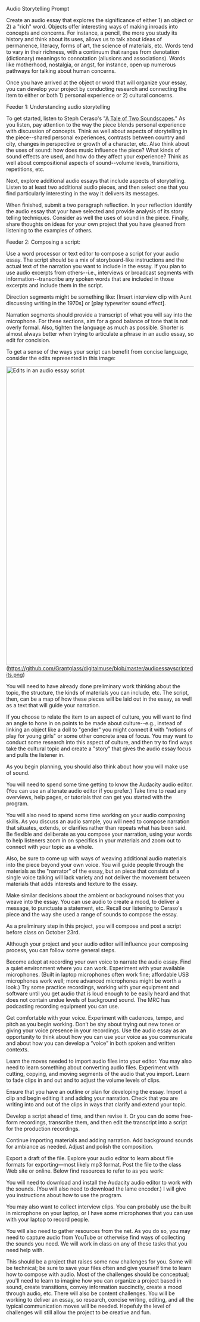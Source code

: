 Audio Storytelling Prompt

Create an audio essay that explores the significance of either 1) an object or 2) a "rich" word. Objects offer interesting ways of making inroads into concepts and concerns. For instance, a pencil, the more you study its history and think about its uses, allows us to talk about ideas of permanence, literacy, forms of art, the science of materials, etc. Words tend to vary in their richness, with a continuum that ranges from denotation (dictionary) meanings to connotation (allusions and associations). Words like motherhood, nostalgia, or angst, for instance, open up numerous pathways for talking about human concerns.

Once you have arrived at the object or word that will organize your essay, you can develop your project by conducting research and connecting the item to either or both 1) personal experience or 2) cultural concerns.

Feeder 1: Understanding audio storytelling

To get started, listen to Steph Ceraso's "[A Tale of Two Soundscapes](http://soundboxproject.com/project-soundscapes.html)." As you listen, pay attention to the way the piece blends personal experience with discussion of concepts. Think as well about aspects of storytelling in the piece--shared personal experiences, contrasts between country and city, changes in perspective or growth of a character, etc. Also think about the uses of sound: how does music influence the piece? What kinds of sound effects are used, and how do they affect your experience? Think as well about compositional aspects of sound--volume levels, transitions, repetitions, etc. 

Next, explore additional audio essays that include aspects of storytelling. Listen to at least two additional audio pieces, and then select one that you find particularly interesting in the way it delivers its messages.

When finished, submit a two paragraph reflection. In your reflection identify the audio essay that your have selected and provide analysis of its story telling techniques. Consider as well the uses of sound in the piece. Finally, share thoughts on ideas for your own project that you have gleaned from listening to the examples of others.

Feeder 2: Composing a script:

Use a word processor or text editor to compose a script for your audio essay. The script should be a mix of storyboard-like instructions and the actual text of the narration you want to include in the essay. If you plan to use audio excerpts from others--i.e., interviews or broadcast segments with information--transcribe any spoken words that are included in those excerpts and include them in the script.

Direction segments might be something like: [Insert interview clip with Aunt discussing writing in the 1970s] or [play typewriter sound effect].

Narration segments should provide a transcript of what you will say into the microphone. For these sections, aim for a good balance of tone that is not overly formal. Also, tighten the language as much as possible. Shorter is almost always better when trying to articulate a phrase in an audio essay, so edit for concision.

To get a sense of the ways your script can benefit from concise language, consider the edits represented in this image:

<img src="https://github.com/Grantglass/digitalmuse/blob/master/audioessayscriptedits.png"
     alt="Edits in an audio essay script"
     style="float: left; width: 800px;" />
     
(https://github.com/Grantglass/digitalmuse/blob/master/audioessayscriptedits.png)



You will need to have already done preliminary work thinking about the topic, the structure, the kinds of materials you can include, etc. The script, then, can be a map of how these pieces will be laid out in the essay, as well as a text that will guide your narration.







​If you choose to relate the item to an aspect of culture, you will want to find an angle to hone in on points to be made about culture--e.g., instead of linking an object like a doll to "gender" you might connect it with "notions of play for young girls" or some other concrete area of focus. You may want to conduct some research into this aspect of culture, and then try to find ways take the cultural topic and create a "story" that gives the audio essay focus and pulls the listener in.

As you begin planning, you should also think about how you will make use of sound.

You will need to spend some time getting to know the Audacity audio editor. (You can use an altenate audio editor if you prefer.) Take time to read any overviews, help pages, or tutorials that can get you started with the program.

You will also need to spend some time working on your audio composing skills. As you discuss an audio sample, you will need to compose narration that situates, extends, or clarifies rather than repeats what has been said. Be flexible and deliberate as you compose your narration, using your words to help listeners zoom in on specifics in your materials and zoom out to connect with your topic as a whole.

Also, be sure to come up with ways of weaving additional audio materials into the piece beyond your own voice. You will guide people through the materials as the "narrator" of the essay, but an piece that consists of a single voice talking will lack variety and not deliver the movement between materials that adds interests and texture to the essay.

Make similar decisions about the ambient or background noises that you weave into the essay. You can use audio to create a mood, to deliver a message, to punctuate a statement, etc. Recall our listening to Ceraso's piece and the way she used a range of sounds to compose the essay.

As a preliminary step in this project, you will compose and post a script before class on October 23rd.

Although your project and your audio editor will influence your composing process, you can follow some general steps.

Become adept at recording your own voice to narrate the audio essay. Find a quiet environment where you can work. Experiment with your available microphones. (Built in laptop microphones often work fine; affordable USB microphones work well; more advanced microphones might be worth a look.) Try some practice recordings, working with your equipment and software until you get audio that is loud enough to be easily heard and that does not contain undue levels of background sound. The MRC has podcasting recording equipment you can use.

Get comfortable with your voice. Experiment with cadences, tempo, and pitch as you begin working. Don’t be shy about trying out new tones or giving your voice presence in your recordings. Use the audio essay as an opportunity to think about how you can use your voice as you communicate and about how you can develop a “voice” in both spoken and written contexts.

Learn the moves needed to import audio files into your editor. You may also need to learn something about converting audio files. Experiment with cutting, copying, and moving segments of the audio that you import. Learn to fade clips in and out and to adjust the volume levels of clips.

Ensure that you have an outline or plan for developing the essay. Import a clip and begin editing it and adding your narration. Check that you are writing into and out of the clips in ways that clarify and extend your topic.

Develop a script ahead of time, and then revise it. Or you can do some free-form recordings, transcribe them, and then edit the transcript into a script for the production recordings.

Continue importing materials and adding narration. Add background sounds for ambiance as needed. Adjust and polish the composition.

Export a draft of the file. Explore your audio editor to learn about file formats for exporting—most likely mp3 format. Post the file to the class Web site or online.
Below find resources to refer to as you work:

You will need to download and install the Audacity audio editor to work with the sounds. (You will also need to download the lame encoder.) I will give you instructions about how to use the program. 

You may also want to collect interview clips. You can probably use the built in microphone on your laptop, or I have some microphones that you can use with your laptop to record people. 

You will also need to gather resources from the net. As you do so, you may need to capture audio from YouTube or otherwise find ways of collecting the sounds you need. We will work in class on any of these tasks that you need help with.

This should be a project that raises some new challenges for you. Some will be technical; be sure to save your files often and give yourself time to learn how to compose with audio. Most of the challenges should be conceptual; you'll need to learn to imagine how you can organize a project based in sound, create transitions, convey information succinctly, create a mood through audio, etc. There will also be content challenges. You will be working to deliver an essay, so research, concise writing, editing, and all the typical communication moves will be needed. Hopefuly the level of challenges will still allow the project to be creative and fun.
